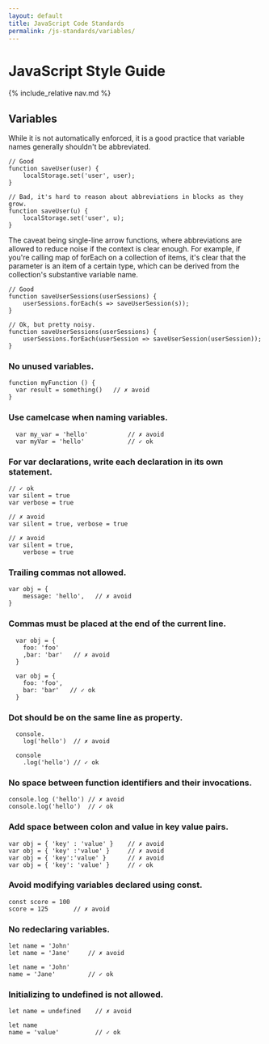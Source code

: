 ```yaml
---
layout: default
title: JavaScript Code Standards
permalink: /js-standards/variables/
---
```


# JavaScript Style Guide

{% include_relative nav.md %}


## Variables

While it is not automatically enforced, it is a good practice that variable names generally shouldn't be abbreviated.

```
// Good
function saveUser(user) {
    localStorage.set('user', user);
}

// Bad, it's hard to reason about abbreviations in blocks as they grow.
function saveUser(u) {
    localStorage.set('user', u);
}
```

The caveat being single-line arrow functions, where abbreviations are allowed to reduce noise if the context is clear enough. For example, if you're calling map of forEach on a collection of items, it's clear that the parameter is an item of a certain type, which can be derived from the collection's substantive variable name.

```
// Good
function saveUserSessions(userSessions) {
    userSessions.forEach(s => saveUserSession(s));
}

// Ok, but pretty noisy.
function saveUserSessions(userSessions) {
    userSessions.forEach(userSession => saveUserSession(userSession));
}
```

### No unused variables.

```
function myFunction () {
  var result = something()   // ✗ avoid 
}
```

### Use camelcase when naming variables.

```
  var my_var = 'hello'           // ✗ avoid 
  var myVar = 'hello'            // ✓ ok 
```

### For var declarations, write each declaration in its own statement.

```
// ✓ ok 
var silent = true
var verbose = true
 
// ✗ avoid 
var silent = true, verbose = true
 
// ✗ avoid 
var silent = true,
    verbose = true
```    

### Trailing commas not allowed.

```
var obj = {
    message: 'hello',   // ✗ avoid 
}
```

### Commas must be placed at the end of the current line.

```
  var obj = {
    foo: 'foo'
    ,bar: 'bar'   // ✗ avoid 
  }
 
  var obj = {
    foo: 'foo',
    bar: 'bar'   // ✓ ok 
  }
```

### Dot should be on the same line as property.

```
  console.
    log('hello')  // ✗ avoid 
 
  console
    .log('hello') // ✓ ok 
```

### No space between function identifiers and their invocations.

```
console.log ('hello') // ✗ avoid 
console.log('hello')  // ✓ ok 
```

### Add space between colon and value in key value pairs.

```
var obj = { 'key' : 'value' }    // ✗ avoid 
var obj = { 'key' :'value' }     // ✗ avoid 
var obj = { 'key':'value' }      // ✗ avoid 
var obj = { 'key': 'value' }     // ✓ ok 
```

### Avoid modifying variables declared using const.

```
const score = 100
score = 125       // ✗ avoid 
```

### No redeclaring variables.

```
let name = 'John'
let name = 'Jane'     // ✗ avoid 
 
let name = 'John'
name = 'Jane'         // ✓ ok 
```

### Initializing to undefined is not allowed.

```
let name = undefined    // ✗ avoid 
 
let name
name = 'value'          // ✓ ok 
```